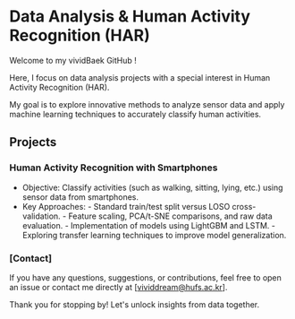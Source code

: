 # Data Analysis & Human Activity Recognition (HAR)

Welcome to my vividBaek GitHub ! 

Here, I focus on data analysis projects with a special interest in Human Activity Recognition (HAR). 

My goal is to explore innovative methods to analyze sensor data and apply machine learning techniques to accurately classify human activities.

## Projects
### Human Activity Recognition with Smartphones
- Objective: Classify activities (such as walking, sitting, lying, etc.) using sensor data from smartphones.
- Key Approaches:
      - Standard train/test split versus LOSO cross-validation.
      - Feature scaling, PCA/t-SNE comparisons, and raw data evaluation.
      - Implementation of models using LightGBM and LSTM.
      - Exploring transfer learning techniques to improve model generalization.

### [Contact]
If you have any questions, suggestions, or contributions, feel free to open an issue or contact me directly at [vividdream@hufs.ac.kr].

Thank you for stopping by! Let's unlock insights from data together.